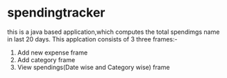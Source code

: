 # spendingtracker
this is a java based application,which computes the total spendimgs name in last 20 days.
This applcation consists of 3 three frames:-
1. Add new expense frame
2. Add category frame
3. View spendings(Date wise and Category wise) frame
